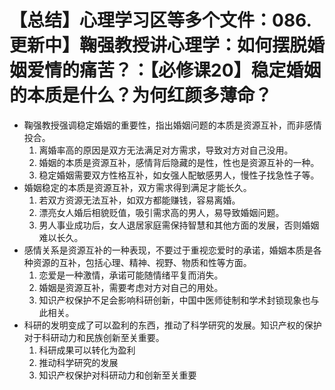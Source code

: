 # 【总结】心理学习区等多个文件：086.更新中】鞠强教授讲心理学：如何摆脱婚姻爱情的痛苦？：【必修课20】稳定婚姻的本质是什么？为何红颜多薄命？

-   鞠强教授强调稳定婚姻的重要性，指出婚姻问题的本质是资源互补，而非感情投合。
    1.  离婚率高的原因是双方无法满足对方需求，导致对方对自己没用。
    2.  婚姻的本质是资源互补，感情背后隐藏的是性，性也是资源互补的一种。
    3.  稳定婚姻需要双方性格互补，如女强人配敏感男人，慢性子找急性子等。
-   婚姻稳定的本质是资源互补，双方需求得到满足才能长久。
    1.  若双方资源无法互补，如双方都能赚钱，容易离婚。
    2.  漂亮女人婚后相貌贬值，吸引需求高的男人，易导致婚姻问题。
    3.  男人事业成功后，女人退居家庭需保持智慧和其他方面的发展，否则婚姻难以长久。
-   感情关系是资源互补的一种表现，不要过于重视恋爱时的承诺，婚姻本质是各种资源的互补，包括心理、精神、视野、物质和性等方面。
    1.  恋爱是一种激情，承诺可能随情绪平复而消失。
    2.  婚姻是资源互补，需要考虑对方对自己的用处。
    3.  知识产权保护不足会影响科研创新，中国中医师徒制和学术封锁现象也与此相关。
-   科研的发明变成了可以盈利的东西，推动了科学研究的发展。知识产权的保护对于科研动力和民族创新至关重要。
    1.  科研成果可以转化为盈利
    2.  推动科学研究的发展
    3.  知识产权保护对科研动力和创新至关重要